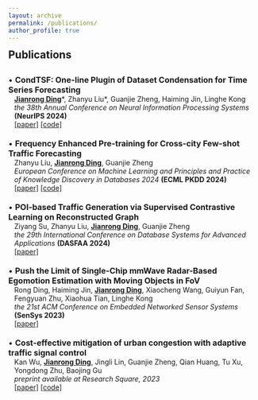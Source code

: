 ```yaml
---
layout: archive
permalink: /publications/
author_profile: true
---
```


<h2 style="margin-top: 1px">Publications</h2>
<div style="height: 10px;"></div>

<p style="margin: 0; font-size: 16px;">• <b>CondTSF: One-line Plugin of Dataset Condensation for Time Series Forecasting</b></p>
<p style="margin: 0; padding-left: 12px; font-size: 14px;"><b><u>Jianrong Ding</u></b>*, Zhanyu Liu*, Guanjie Zheng, Haiming Jin, Linghe Kong</p>
<p style="margin: 0; padding-left: 12px; font-size: 14px;"><i>the 38th Annual Conference on Neural Information Processing Systems</i> <b>(NeurIPS 2024)</b></p>
<p style="margin: 0; padding-left: 12px; font-size: 14px;"><a href="https://arxiv.org/abs/2406.02131">[paper]</a>  <a href="https://github.com/RafaDD/CondTSF">[code]</a>
<div style="height: 20px;"></div>

<p style="margin: 0; font-size: 16px;">• <b>Frequency Enhanced Pre-training for Cross-city Few-shot Traffic Forecasting</b></p>
<p style="margin: 0; padding-left: 12px; font-size: 14px;">Zhanyu Liu, <b><u>Jianrong Ding</u></b>, Guanjie Zheng</p>
<p style="margin: 0; padding-left: 12px; font-size: 14px;"><i>European Conference on Machine Learning and Principles and Practice of Knowledge Discovery in Databases 2024</i> <b>(ECML PKDD 2024)</b></p>
<p style="margin: 0; padding-left: 12px; font-size: 14px;"><a href="https://link.springer.com/chapter/10.1007/978-3-031-70344-7_3">[paper]</a>  <a href="https://github.com/RafaDD/FEPCross">[code]</a>
<div style="height: 20px;"></div>

<p style="margin: 0; font-size: 16px;">• <b>POI-based Traffic Generation via Supervised Contrastive Learning on Reconstructed Graph</b></p>
<p style="margin: 0; padding-left: 12px; font-size: 14px;">Ziyang Su, Zhanyu Liu, <b><u>Jianrong Ding</u></b>, Guanjie Zheng</p>
<p style="margin: 0; padding-left: 12px; font-size: 14px;"><i>the 29th International Conference on Database Systems for Advanced Applications</i> <b>(DASFAA 2024)</b></p>
<p style="margin: 0; padding-left: 12px; font-size: 14px;"><a href="https://link.springer.com/chapter/10.1007/978-981-97-5552-3_15">[paper]</a>
<div style="height: 20px;"></div>

<p style="margin: 0; font-size: 16px;">• <b>Push the Limit of Single-Chip mmWave Radar-Based Egomotion Estimation with Moving Objects in FoV</b></p>
<p style="margin: 0; padding-left: 12px; font-size: 14px;">Rong Ding, Haiming Jin, <b><u>Jianrong Ding</u></b>, Xiaocheng Wang, Guiyun Fan, Fengyuan Zhu, Xiaohua Tian, Linghe Kong</p>
<p style="margin: 0; padding-left: 12px; font-size: 14px;"><i>the 21st ACM Conference on Embedded Networked Sensor Systems</i> <b>(SenSys 2023)</b></p>
<p style="margin: 0; padding-left: 12px; font-size: 14px;"><a href="https://dl.acm.org/doi/10.1145/3625687.3625795">[paper]</a>
<div style="height: 20px;"></div>

<p style="margin: 0; font-size: 16px;">• <b>Cost-effective mitigation of urban congestion with adaptive traffic signal control</b></p>
<p style="margin: 0; padding-left: 12px; font-size: 14px;">Kan Wu, <b><u>Jianrong Ding</u></b>, Jingli Lin, Guanjie Zheng, Qian Huang, Tu Xu, Yongdong Zhu, Baojing Gu</p>
<p style="margin: 0; padding-left: 12px; font-size: 14px;"><i>preprint available at Research Square, 2023</i></p>
<p style="margin: 0; padding-left: 12px; font-size: 14px;"><a href="https://doi.org/10.21203/rs.3.rs-3176883/v1">[paper]</a>  <a href="https://github.com/Kanstarry9T/Cong_ATSC">[code]</a>
